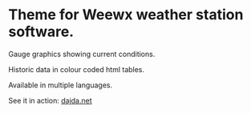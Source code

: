 Theme for Weewx weather station software.
============
Gauge graphics showing current conditions.

Historic data in colour coded html tables.

Available in multiple languages.

See it in action: [dajda.net](http://dajda.net/)
